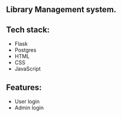 ## Library Management system.

## Tech stack:

- Flask
- Postgres
- HTML
- CSS
- JavaScript

## Features:
- User login
- Admin login
